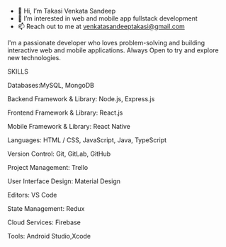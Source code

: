 - 👋 Hi, I’m Takasi Venkata Sandeep
- 👀 I’m interested in web and mobile app fullstack development
- 📫 Reach out to me at venkatasandeeptakasi@gmail.com

I'm a passionate developer who loves problem-solving and building interactive web and mobile applications. Always Open to try and explore new technologies.


SKILLS

Databases:MySQL, MongoDB

Backend Framework & Library: Node.js, Express.js

Frontend Framework & Library: React.js

Mobile Framework & Library: React Native

Languages: HTML / CSS, JavaScript, Java, TypeScript

Version Control: Git, GitLab, GitHub

Project Management: Trello

User Interface Design: Material Design

Editors: VS Code

State Management: Redux

Cloud Services: Firebase

Tools: Android Studio,Xcode
<!---
TakasiVenkataSandeep-08/TakasiVenkataSandeep-08 is a ✨ special ✨ repository because its `README.md` (this file) appears on your GitHub profile.
You can click the Preview link to take a look at your changes.
--->
